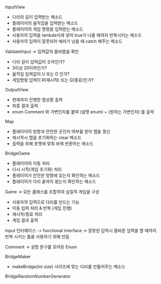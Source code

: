InputView
- 다리의 길이 입력받는 메소드
- 플레이어의 움직임을 입력받는 메소드
- 플레이어의 게임 명령을 입력받는 메소드
- 사용자의 입력을 lambda식에 넣어 true가 나올 때까지 반복시키는 메소드
- 사용자의 입력이 잘못되어 에러가 났을 때 catch 해주는 메소드

ValidateInput
-> 입력값의 올바름을 확인
- 다리 길이 입력값이 숫자인가?
- 3이상 20이하인가?
- 움직임 입력값이 U 또는 D 인가?
- 게임명령 입력이 R(재시작) 또는 Q(종료)인가?


OutputView
- 현재까지 진행한 맵상황 출력
- 최종 결과 출력
- enum Comment 와 가변인자를 붙여 (설명 enum) + (원하는 가변인자) 를 출력


Map
- 플레이어의 방향과 안전한 곳인지 여부를 받아 맵을 갱신
- 재시작시 맵을 초기화하는 clear 메소드
- 출력을 위해 포멧에 맞춰 바꿔 반환하는 메소드


BridgeGame
- 플레이어의 이동 처리
- 다시 시작(게임 초기화) 처리
- 플레이어가 안전한 방향에 있는지 확인하는 메소드
- 플레이어가 다리 끝까지 왔는지 확인하는 메소드


Game
-> 모든 클래스를 조합하여 실질적 게임을 구성
- 사용자의 입력으로 다리를 만드는 기능
- 이동 입력 처리 & 반복 (게임 진행)
- 재시작/종료 처리
- 게임 결과 출력


Input 인터페이스
-> functional interface
-> 잘못된 입력시 올바른 입력을 할 때까지 반복 시키는 틀을 사용하기 위해 만듬


Comment
-> 설명 문구를 모아둔 Enum


BridgeMaker
- makeBridge(int size) 사이즈에 맞는 다리를 만들어주는 메소드

BridgeRandomNumberGenerator

